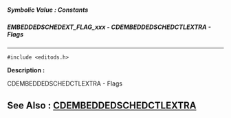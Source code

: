 ##### Symbolic Value : Constants
##### EMBEDDEDSCHEDEXT_FLAG_xxx - CDEMBEDDEDSCHEDCTLEXTRA - Flags
---
```
#include <editods.h>
```
**Description :**

CDEMBEDDEDSCHEDCTLEXTRA - Flags

**See Also :**
[CDEMBEDDEDSCHEDCTLEXTRA](/domino-c-api-docs/reference/Data/CDEMBEDDEDSCHEDCTLEXTRA)
---
